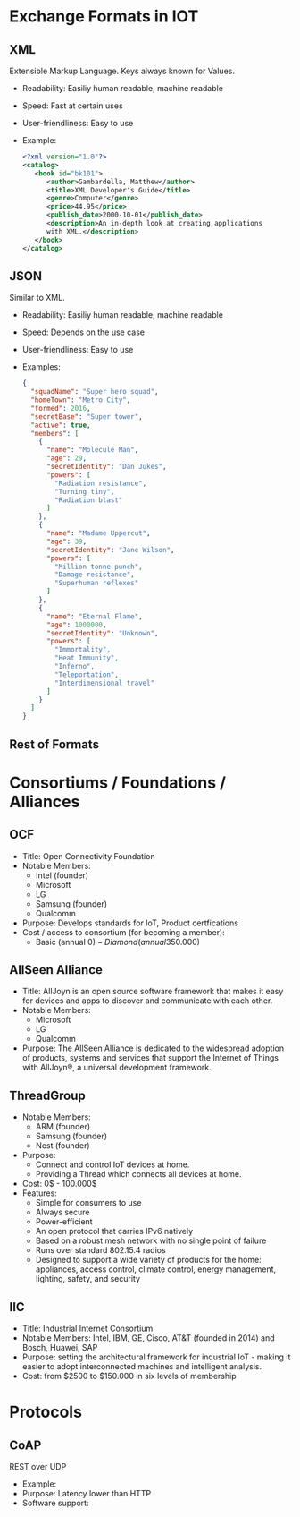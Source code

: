 # Exchange Formats in IOT

## XML
Extensible Markup Language.
Keys always known for Values.

- Readability: Easiliy human readable, machine readable
- Speed: Fast at certain uses
- User-friendliness: Easy to use

- Example:
	```xml
	<?xml version="1.0"?>
	<catalog>
	   <book id="bk101">
		  <author>Gambardella, Matthew</author>
		  <title>XML Developer's Guide</title>
		  <genre>Computer</genre>
		  <price>44.95</price>
		  <publish_date>2000-10-01</publish_date>
		  <description>An in-depth look at creating applications 
		  with XML.</description>
	   </book>
	</catalog>
	```
		
## JSON
Similar to XML.

- Readability: Easiliy human readable, machine readable
- Speed: Depends on the use case
- User-friendliness: Easy to use

- Examples:
	```json
	{
	  "squadName": "Super hero squad",
	  "homeTown": "Metro City",
	  "formed": 2016,
	  "secretBase": "Super tower",
	  "active": true,
	  "members": [
		{
		  "name": "Molecule Man",
		  "age": 29,
		  "secretIdentity": "Dan Jukes",
		  "powers": [
			"Radiation resistance",
			"Turning tiny",
			"Radiation blast"
		  ]
		},
		{
		  "name": "Madame Uppercut",
		  "age": 39,
		  "secretIdentity": "Jane Wilson",
		  "powers": [
			"Million tonne punch",
			"Damage resistance",
			"Superhuman reflexes"
		  ]
		},
		{
		  "name": "Eternal Flame",
		  "age": 1000000,
		  "secretIdentity": "Unknown",
		  "powers": [
			"Immortality",
			"Heat Immunity",
			"Inferno",
			"Teleportation",
			"Interdimensional travel"
		  ]
		}
	  ]
	}
	```
	
## Rest of Formats	

# Consortiums / Foundations / Alliances

## OCF
- Title: Open Connectivity Foundation
- Notable Members:
	- Intel (founder)
	- Microsoft
	- LG
	- Samsung (founder)
	- Qualcomm
- Purpose: Develops standards for IoT, Product certfications
- Cost / access to consortium (for becoming a member):
	- Basic (annual 0$) - Diamond (annual 350.000$)
	
## AllSeen Alliance
- Title: AllJoyn is an open source software framework that makes it easy for devices and apps to discover and communicate with each other.
- Notable Members:
	- Microsoft
	- LG
	- Qualcomm
- Purpose: The AllSeen Alliance is dedicated to the widespread adoption of products, systems and services that support the Internet of Things with AllJoyn®, a universal development framework.

## ThreadGroup
- Notable Members:
	- ARM (founder)
	- Samsung (founder)
	- Nest (founder)
- Purpose: 
	- Connect and control IoT devices at home.
	- Providing a Thread which connects all devices at home.
- Cost: 0$ - 100.000$
- Features:
	- Simple for consumers to use
	- Always secure
	- Power-efficient
	- An open protocol that carries IPv6 natively
	- Based on a robust mesh network with no single point of failure
	- Runs over standard 802.15.4 radios
	- Designed to support a wide variety of products for the home: appliances, access control, climate control, energy management, lighting, safety, and security
	

## IIC

- Title: Industrial Internet Consortium
- Notable Members: Intel, IBM, GE, Cisco, AT&T (founded in 2014) and Bosch, Huawei, SAP
- Purpose: setting the architectural framework for industrial IoT - making it easier to adopt interconnected machines and intelligent analysis.
- Cost: from $2500 to $150.000 in six levels of membership

# Protocols

## CoAP
REST over UDP

- Example:
- Purpose: Latency lower than HTTP
- Software support: